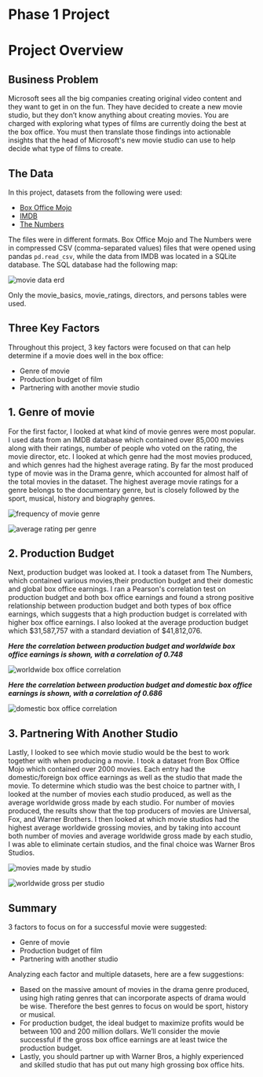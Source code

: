 # Phase 1 Project




# Project Overview


## Business Problem

Microsoft sees all the big companies creating original video content and they want to get in on the fun. They have decided to create a new movie studio, but they don’t know anything about creating movies. You are charged with exploring what types of films are currently doing the best at the box office. You must then translate those findings into actionable insights that the head of Microsoft's new movie studio can use to help decide what type of films to create.

## The Data

In this project, datasets from the following were used:

* [Box Office Mojo](https://www.boxofficemojo.com/)
* [IMDB](https://www.imdb.com/)
* [The Numbers](https://www.the-numbers.com/)

The files were in different formats. Box Office Mojo and The Numbers were in compressed CSV (comma-separated values) files that were opened using pandas `pd.read_csv`, while the data from IMDB was located in a SQLite database. The SQL database had the following map: 

![movie data erd](https://raw.githubusercontent.com/learn-co-curriculum/dsc-phase-1-project-v2-4/master/movie_data_erd.jpeg)

Only the movie_basics, movie_ratings, directors, and persons tables were used.


## Three Key Factors

Throughout this project, 3 key factors were focused on that can help determine if a movie does well in the box office:

* Genre of movie
* Production budget of film
* Partnering with another movie studio


## 1. Genre of movie

For the first factor, I looked at what kind of movie genres were most popular. I used data from an IMDB database which contained over 85,000 movies along with their ratings, number of people who voted on the rating, the movie director, etc. I looked at which genre had the most movies produced, and which genres had the highest average rating. By far the most produced type of movie was in the Drama genre, which accounted for almost half of the total movies in the dataset. The highest average movie ratings for a genre belongs to the documentary genre, but is closely followed by the sport, musical, history and biography genres.


![frequency of movie genre](https://user-images.githubusercontent.com/45251340/174701111-4b2dd757-829c-479e-8755-72fd29575b22.png)


![average rating per genre](https://user-images.githubusercontent.com/45251340/174701120-f8455400-ad67-4a00-9124-13e3c6666025.png)


## 2. Production Budget

Next, production budget was looked at. I took a dataset from The Numbers, which contained various movies,their production budget and their domestic and global box office earnings. I ran a Pearson's correlation test on production budget and both box office earnings and found a strong positive relationship between production budget and both types of box office earnings, which suggests that a high production budget is correlated with higher box office earnings. I also looked at the average production budget which $31,587,757 with a standard deviation of $41,812,076.


***Here the correlation between production budget and worldwide box office earnings is shown, with a correlation of 0.748***



![worldwide box office correlation](https://user-images.githubusercontent.com/45251340/174701413-31cc6ec0-58c8-4247-9775-b2bcfea7f272.png)



***Here the correlation between production budget and domestic box office earnings is shown, with a correlation of 0.686***


![domestic box office correlation](https://user-images.githubusercontent.com/45251340/174701419-da645fe0-1ca3-4734-a53e-dd0a08b0b35c.png)



## 3. Partnering With Another Studio

Lastly, I looked to see which movie studio would be the best to work together with when producing a movie. I took a dataset from Box Office Mojo which contained over 2000 movies. Each entry had the domestic/foreign box office earnings as well as the studio that made the movie. To determine which studio was the best choice to partner with, I looked at the number of movies each studio produced, as well as the average worldwide gross made by each studio. For number of movies produced, the results show that the top producers of movies are Universal, Fox, and Warner Brothers. I then looked at which movie studios had the highest average worldwide grossing movies, and by taking into account both number of movies and average worldwide gross made by each studio, I was able to eliminate certain studios, and the final choice was Warner Bros Studios. 
 


![movies made by studio](https://user-images.githubusercontent.com/45251340/174701990-ce9507bf-02ba-4e2a-b65a-e6ad1f78bab1.png)
 

![worldwide gross per studio](https://user-images.githubusercontent.com/45251340/174702152-d97306cf-9ce3-4f9a-b2fe-accc1a6c859c.png)


## Summary

3 factors to focus on for a successful movie were suggested:
* Genre of movie
* Production budget of film
* Partnering with another studio


Analyzing each factor and multiple datasets, here are a few suggestions:

* Based on the massive amount of movies in the drama genre produced, using high rating genres that can incorporate aspects of drama would be wise. Therefore the best genres to focus on would be sport, history or musical.
* For production budget, the ideal budget to maximize profits would be between 100 and 200 million dollars. We’ll consider the movie successful if the gross box office earnings are at least twice the production budget.
* Lastly, you should partner up with Warner Bros, a highly experienced and skilled studio that has put out many high grossing box office hits.


